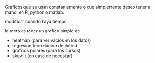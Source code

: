Graficos que se usan constantemente o que simplemente deseo tener a mano.
en R, python o matlab.

modificar cuando haya tiempo.

la meta es tener un grafico simple de 

- heatmap (para ver vacios en los datos)
- regresion (correlacion de datos)
- graficos polares (para los cursos)
- skew-t (en caso de necesitar)